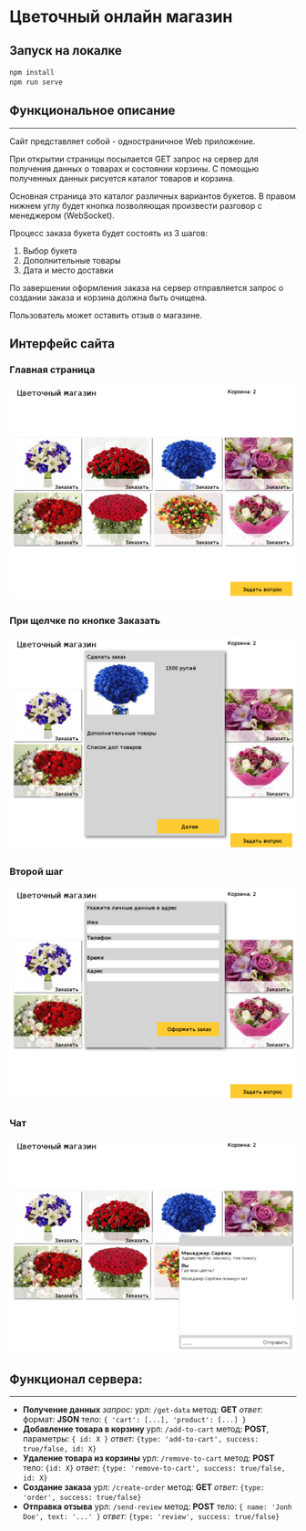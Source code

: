 # Цветочный онлайн магазин

## Запуск на локалке

```sh
npm install
npm run serve
```

## Функциональное описание
--------------------------
Сайт представляет собой - одностраничное Web приложение.

При открытии страницы посылается GET запрос на сервер для получения данных о товарах и состоянии корзины.
С помощью полученных данных рисуется каталог товаров и корзина.

Основная страница это каталог различных вариантов букетов. В правом нижнем углу будет кнопка позволяющая произвести разговор с менеджером (WebSocket).

Процесс заказа букета будет состоять из 3 шагов:
1. Выбор букета
2. Дополнительные товары
3. Дата и место доставки

По завершении оформления заказа на сервер отправляется запрос о создании заказа и корзина должна быть очищена.

Пользователь может оставить отзыв о магазине.

## Интерфейс сайта
### Главная страница
![Главная страница](https://github.com/rkashapov2015/florist-shop/blob/master/1_main.jpg?raw=true "Главная страница")
### При щелчке по кнопке Заказать
![При щелчке по кнопке Заказать](https://github.com/rkashapov2015/florist-shop/blob/master/2_click_to_order.jpg?raw=true "При щелчке по кнопке Заказать")
### Второй шаг
![Второй шаг](https://github.com/rkashapov2015/florist-shop/blob/master/3_enter_your_data.jpg?raw=true "Второй шаг")
### Чат
![Чат](https://github.com/rkashapov2015/florist-shop/blob/master/4_chat.jpg?raw=true "Чат")

## Функционал сервера:
-----------------------
* **Получение данных**
*запрос:*
урл: `/get-data`
метод: **GET**
*ответ:*
    формат: **JSON**
    тело:  `{
        'cart': [...],
        'product': [...]
    }`
* **Добавление товара в корзину**
урл: `/add-to-cart`
метод: **POST**,
параметры: `{ id: X }`
*ответ:* `{type: 'add-to-cart', success: true/false, id: X}`
* **Удаление товара из корзины**
урл: `/remove-to-cart`
метод: **POST**
тело: `{id: X}`
*ответ:* `{type: 'remove-to-cart', success: true/false, id: X}`
* **Создание заказа**
урл: `/create-order`
метод: **GET**
*ответ:* `{type: 'order', success: true/false}`
* **Отправка отзыва**
урл: `/send-review`
метод: **POST**
тело: `{
    name: 'Jonh Doe',
    text: '...'
}`
*ответ:* `{type: 'review', success: true/false}`
